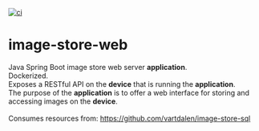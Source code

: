 [![ci](https://github.com/vartdalen/image-store-web/workflows/ci/badge.svg)](https://github.com/vartdalen/image-store-web/actions?workflow=ci)

# image-store-web
Java Spring Boot image store web server **application**. <br />
Dockerized. <br />
Exposes a RESTful API on the **device** that is running the **application**. <br />
The purpose of the **application** is to offer a web interface for storing and accessing images on the **device**. <br /><br />
Consumes resources from: https://github.com/vartdalen/image-store-sql
